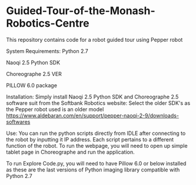 # Guided-Tour-of-the-Monash-Robotics-Centre
This repository contains code for a robot guided tour using Pepper robot

System Requirements:
Python 2.7

Naoqi 2.5 Python SDK

Choreographe 2.5 VER

PILLOW 6.0 package 

Installation:
Simply install Naoqi 2.5 Python SDK and Choreographe 2.5 software suit from the Softbank Robotics website: Select the older SDK's as the Pepper robot used is an older model
https://www.aldebaran.com/en/support/pepper-naoqi-2-9/downloads-softwares

Use:
You can run the python scripts directly from IDLE after connecting to the robot by inputting it IP address. Each script pertains to a different function of the robot.
To run the webpage, you will need to open up simple tablet page in Choreographe and run the application.

To run Explore Code.py, you will need to have Pillow 6.0 or below installed as these are the last versions of Python imaging library compatible with Python 2.7
